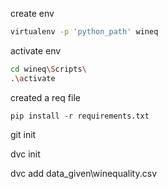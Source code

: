 create env

```bash
virtualenv -p 'python_path' wineq
```

activate env
```bash
cd wineq\Scripts\
.\activate
```

created a req file
```
pip install -r requirements.txt
```

git init

dvc init

dvc add data_given\winequality.csv